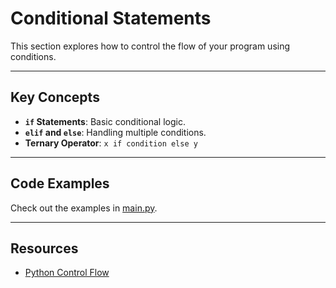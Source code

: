 # Conditional Statements

This section explores how to control the flow of your program using conditions.

---

## Key Concepts
- **`if` Statements**: Basic conditional logic.
- **`elif` and `else`**: Handling multiple conditions.
- **Ternary Operator**: `x if condition else y`

---

## Code Examples
Check out the examples in [main.py](main.py).

---

## Resources
- [Python Control Flow](https://docs.python.org/3/tutorial/controlflow.html)